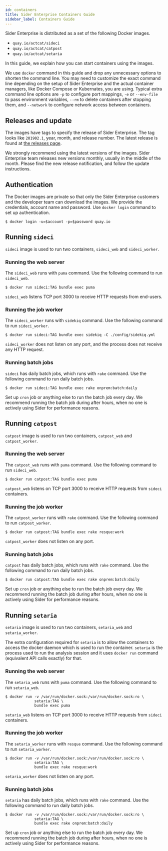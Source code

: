 ```yaml
---
id: containers
title: Sider Enterprise Containers Guide
sidebar_label: Containers Guide
---
```


Sider Enterprise is distributed as a set of the following Docker images.

* `quay.io/actcat/sideci`
* `quay.io/actcat/catpost`
* `quay.io/actcat/setaria`

In this guide, we explain how you can start containers using the images.

We use `docker` command in this guide and drop any unnecessary options to shorten the command line. You may need to customize the exact command line depending on the setup of Sider Enterprise and the actual container managers, like Docker Compose or Kubernates, you are using. Typical extra command line options are `-p` to configure port mappings, `-e` or `--env-file` to pass environment variables, `--rm` to delete containers after stopping them, and `--network` to configure network access between containers.

## Releases and update

The images have tags to specify the release of Sider Enterprise. The tag looks like `201902.1`, year, month, and release number. The latest release is found at [the releases page](./releases/changelog.md).

We strongly recommend using the latest versions of the images. Sider Enterprise team releases new versions monthly, usually in the middle of the month. Please find the new release notification, and follow the update instructions.

## Authentication

The Docker images are private so that only the Sider Enterprise customers and the developer team can download the images. We provide the credentials, account name and password. Use `docker login` command to set up authentication.

```
$ docker login -u=$account -p=$password quay.io
```

## Running `sideci`

`sideci` image is used to run two containers, `sideci_web` and `sideci_worker`.

### Running the web server

The `sideci_web` runs with `puma` command. Use the following command to run `sideci_web`.

```
$ docker run sideci:TAG bundle exec puma
```

`sideci_web` listens TCP port 3000 to receive HTTP requests from end-users.

### Running the job worker

The `sideci_worker` runs with `sidekiq` command. Use the following command to run `sideci_worker`.

```
$ docker run sideci:TAG bundle exec sidekiq -C ./config/sidekiq.yml
```

`sideci_worker` does not listen on any port, and the process does not receive any HTTP request.

### Running batch jobs

`sideci` has daily batch jobs, which runs with `rake` command. Use the following command to run daily batch jobs.

```
$ docker run sideci:TAG bundle exec rake onprem:batch:daily
```

Set up `cron` job or anything else to run the batch job every day. We recommend running the batch job during after hours, when no one is actively using Sider for performance reasons.

## Running `catpost`

`catpost` image is used to run two containers, `catpost_web` and `catpost_worker`.

### Running the web server

The `catpost_web` runs with `puma` command. Use the following command to run `sideci_web`.

```
$ docker run catpost:TAG bundle exec puma
```

`catpost_web` listens on TCP port 3000 to receive HTTP requests from `sideci` containers.

### Running the job worker

The `catpost_worker` runs with `rake` command. Use the following command to run `catpost_worker`.

```
$ docker run catpost:TAG bundle exec rake resque:work
```

`catpost_worker` does not listen on any port.

### Running batch jobs

`catpost` has daily batch jobs, which runs with `rake` command. Use the following command to run daily batch jobs.

```
$ docker run catpost:TAG bundle exec rake onprem:batch:daily
```

Set up `cron` job or anything else to run the batch job every day. We recommend running the batch job during after hours, when no one is actively using Sider for performance reasons.

## Running `setaria`

`setaria` image is used to run two containers, `setaria_web` and `setaria_worker`.

The extra configuration required for `setaria` is to allow the containers to access the docker daemon which is used to run the container. `setaria` is the process used to run the analysis session and it uses `docker run` command (equivalent API calls exactly) for that.

### Running the web server

The `setaria_web` runs with `puma` command. Use the following command to run `setaria_web`.

```
$ docker run -v /var/run/docker.sock:/var/run/docker.sock:ro \ 
             setaria:TAG \
             bundle exec puma
```

`setaria_web` listens on TCP port 3000 to receive HTTP requests from `sideci` containers.

### Running the job worker

The `setaria_worker` runs with `resque` command. Use the following command to run `setaria_worker`.

```
$ docker run -v /var/run/docker.sock:/var/run/docker.sock:ro \ 
             setaria:TAG \
             bundle exec rake resque:work
```

`setaria_worker` does not listen on any port.

### Running batch jobs

`setaria` has daily batch jobs, which runs with `rake` command. Use the following command to run daily batch jobs.

```
$ docker run -v /var/run/docker.sock:/var/run/docker.sock:ro \
             setaria:TAG \
             bundle exec rake onprem:batch:daily
```

Set up `cron` job or anything else to run the batch job every day. We recommend running the batch job during after hours, when no one is actively using Sider for performance reasons.

